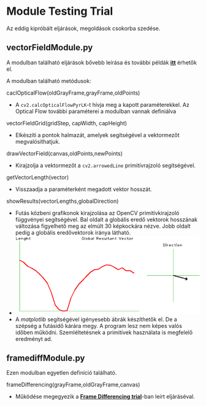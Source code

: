 # Module Testing Trial

Az eddig kipróbált eljárások, megoldások csokorba szedése.


## vectorFieldModule.py

A modulban található eljárások bővebb leírása és további példák [**itt**](../Lucas-Kanade) érhetők el.

A modulban található metódusok:

caclOpticalFlow(oldGrayFrame,grayFrame,oldPoints)
- A `cv2.calcOpticalFlowPyrLK`-t hívja meg a kapott paraméterekkel. Az Optical Flow további paraméterei a modulban vannak definiálva

vectorFieldGrid(gridStep, capWidth, capHeight)
- Elkészíti a pontok halmazát, amelyek segítségével a vektormezőt megvalósíthatjuk.
    
drawVectorField(canvas,oldPoints,newPoints)
- Kirajzolja a vektormezőt a `cv2.arrowedLine` primitívrajzoló segítségével.

getVectorLength(vector)
- Visszaadja a paraméterként megadott vektor hosszát.

showResults(vectorLengths,globalDirection)
- Futás közbeni grafikonok kirajzolása az OpenCV primitívkirajzoló függvényei segítségével. Bal oldalt a globális eredő vektorok hosszának változása figyelhető meg az elmúlt 30 képkockára nézve. Jobb oldalt pedig a globális eredővektorok iránya látható.
- ![Plot Image](screenshots/plot_screenshot_04.12.2019.png)
- A *matplotlib* segítségével igényesebb ábrák készíthetők el. De a szépség a futásidő kárára megy. A program lesz nem képes valós időben működni. Szemléltetésnek a primitívek használata is megfelelő eredményt ad.

## framediffModule.py

Ezen modulban egyetlen definíció található.

frameDifferencing(grayFrame,oldGrayFrame,canvas)
- Működése megegyezik a [**Frame Differencing trial**](../FrameDifferencing)-ban leírt eljáráséval.
